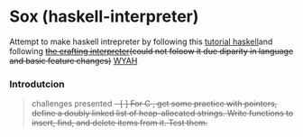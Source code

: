 # Sox (haskell-interpreter)
Attempt to make haskell intrepreter by following this [tutorial haskell](https://youtube.com/playlist?list=PLF1Z-APd9zK5uFc8FKr_di9bfsYv8-lbc&si=ChGEt2enJcaQSFOu)and following ~~[the crafting interpreter](https://craftinginterpreters.com/introduction.html)(could not foloow it due diparity in language and basic feature changes)~~ [WYAH](https://smunix.github.io/dev.stephendiehl.com/fun/WYAH.pdf)
### Introdutcion 
> challenges presented
~~- [ ] For C , get some practice with pointers, define a doubly linked list of heap-allocated strings. Write functions to insert, find, and delete items from it. Test them.~~
> 
